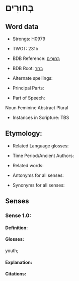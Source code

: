 # בְּחוּרִים

<!-- Status: S2="NeedsEdits" -->
<!-- Lexica used for edits:   -->

## Word data

* Strongs: H0979

* TWOT: 231b

* BDB Reference: [בְּחוּרִים](rc://en/bdb/dict/b.bg.ac)

* BDB Root: [בחר](rc://en/bdb/dict/b.bg.aa)

* Alternate spellings:

* Principal Parts:

* Part of Speech:

Noun Feminine Abstract Plural

* Instances in Scripture: TBS

## Etymology:

* Related Language glosses:

* Time Period/Ancient Authors:

* Related words:

* Antonyms for all senses:

* Synonyms for all senses:

## Senses

### Sense 1.0:

#### Definition:

#### Glosses:

youth; 

#### Explanation:

#### Citations:



